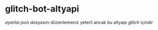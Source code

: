 # glitch-bot-altyapi
*ayarlar.json* dosyasını düzenlemeniz yeterli ancak bu altyapı *glitch* içindir
